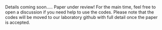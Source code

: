 Details coming soon..... Paper under review!
For the main time, feel free to open a discussion if you need help to use the codes.
Please note that the codes will be moved to our laboratory github with full detail once the paper is accepted.
